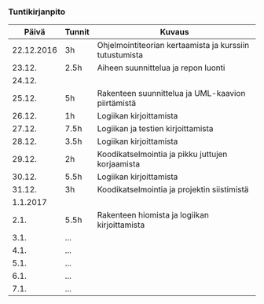 ### Tuntikirjanpito
Päivä | Tunnit | Kuvaus
--------------- | ----- | ------
22.12.2016 | 3h | Ohjelmointiteorian kertaamista ja kurssiin tutustumista
23.12. | 2.5h | Aiheen suunnittelua ja repon luonti
24.12. |     |
25.12. | 5h  | Rakenteen suunnittelua ja UML-kaavion piirtämistä
26.12. | 1h | Logiikan kirjoittamista
27.12. | 7.5h | Logiikan ja testien kirjoittamista
28.12. | 3.5h | Logiikan kirjoittamista
29.12. | 2h | Koodikatselmointia ja pikku juttujen korjaamista
30.12. | 5.5h | Logiikan kirjoittamista
31.12. | 3h | Koodikatselmointia ja projektin siistimistä
1.1.2017 |    |
2.1. | 5.5h | Rakenteen hiomista ja logiikan kirjoittamista
3.1. | ... |
4.1. | ... |
5.1. | ... |
6.1. | ... |
7.1. | ... |
